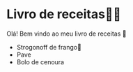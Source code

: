 # Livro de receitas:man_cook:

Olá! Bem vindo ao meu livro de receitas :wave:

- Strogonoff de frango:chicken:
- Pave
- Bolo de cenoura






